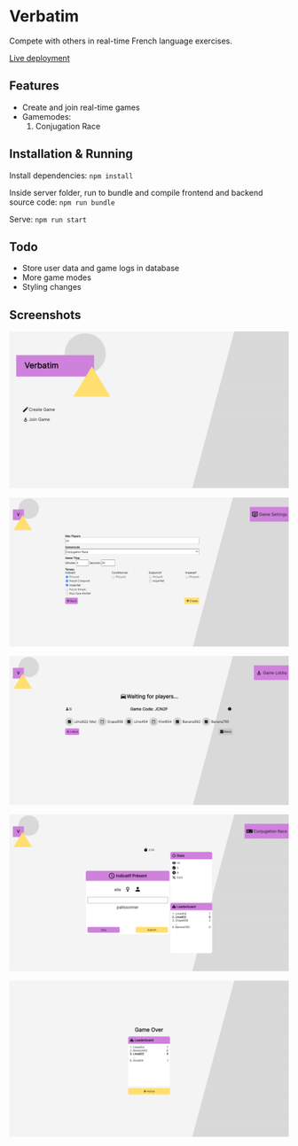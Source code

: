 # Verbatim
Compete with others in real-time French language exercises.

[Live deployment](https://kennethtran-verbatim.herokuapp.com/)

## Features

* Create and join real-time games
* Gamemodes:
  1. Conjugation Race

## Installation & Running

Install dependencies:
`
npm install
`

Inside server folder, run to bundle and compile frontend and backend source code:
`
npm run bundle
`

Serve:
`
npm run start
`

## Todo
* Store user data and game logs in database
* More game modes
* Styling changes

## Screenshots

![Home](screenshots/home.png)

![Create Game](screenshots/create.png)

![Lobby](screenshots/lobby.png)

![Conjugation Race Game](screenshots/game.png)

![Game Over](screenshots/game_over.png)
